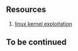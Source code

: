 
## Resources

1. [linux kernel exploitation](https://github.com/xairy/linux-kernel-exploitation)


## To be continued

